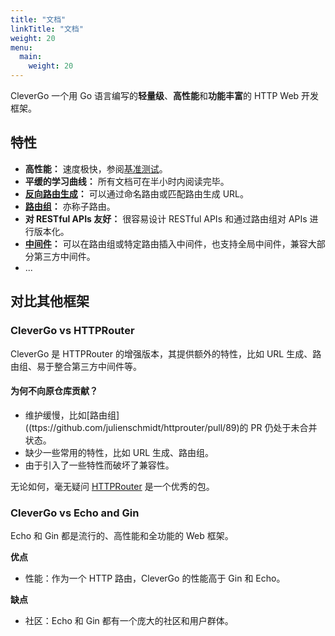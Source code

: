 ```yaml
---
title: "文档"
linkTitle: "文档"
weight: 20
menu:
  main:
    weight: 20
---
```


CleverGo 一个用 Go 语言编写的<strong>轻量级</strong>、<strong>高性能</strong>和<strong>功能丰富</strong>的 HTTP Web 开发框架。

## 特性

- **高性能：** 速度极快，参阅[基准测试](/zh/docs/benchmark)。
- **平缓的学习曲线：** 所有文档可在半小时内阅读完毕。
- **[反向路由生成](/zh/docs/routing/url-generation)：** 可以通过命名路由或匹配路由生成 URL。
- **[路由组](/zh/docs/routing/route-group)：** 亦称子路由。
- **对 RESTful APIs 友好：** 很容易设计 RESTful APIs 和通过路由组对 APIs 进行版本化。
- **[中间件](/zh/docs/middleware)：** 可以在路由组或特定路由插入中间件，也支持全局中间件，兼容大部分第三方中间件。
- ...

## 对比其他框架

### CleverGo vs HTTPRouter

CleverGo 是 HTTPRouter 的增强版本，其提供额外的特性，比如 URL 生成、路由组、易于整合第三方中间件等。

#### 为何不向原仓库贡献？

- 维护缓慢，比如[路由组]((ttps://github.com/julienschmidt/httprouter/pull/89)的 PR 仍处于未合并状态。
- 缺少一些常用的特性，比如 URL 生成、路由组。
- 由于引入了一些特性而破坏了兼容性。

无论如何，毫无疑问 [HTTPRouter](https://github.com/julienschmidt/httprouter) 是一个优秀的包。

### CleverGo vs Echo and Gin

Echo 和 Gin 都是流行的、高性能和全功能的 Web 框架。

**优点**

- 性能：作为一个 HTTP 路由，CleverGo 的性能高于 Gin 和 Echo。

**缺点**

- 社区：Echo 和 Gin 都有一个庞大的社区和用户群体。
